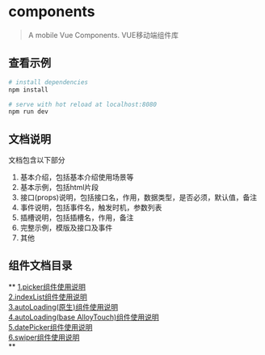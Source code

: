 # components

> A mobile Vue Components. VUE移动端组件库

## 查看示例

``` bash
# install dependencies
npm install

# serve with hot reload at localhost:8080
npm run dev

```
## 文档说明
文档包含以下部分  
1. 基本介绍，包括基本介绍使用场景等  
2. 基本示例，包括html片段  
3. 接口(props)说明，包括接口名，作用，数据类型，是否必须，默认值，备注  
4. 事件说明，包括事件名，触发时机，参数列表
5. 插槽说明，包括插槽名，作用，备注
6. 完整示例，模版及接口及事件
7. 其他

## 组件文档目录
**
[1.picker组件使用说明](./src/components/picker/picker/README.md)  
[2.indexList组件使用说明](./src/components/indexList/README.md)  
[3.autoLoading(原生)组件使用说明](./src/components/autoLoading/README.md)  
[4.autoLoading(base AlloyTouch)组件使用说明](./src/components/autoLoading2/README.md)  
[5.datePicker组件使用说明](./src/components/datePicker/README.md)  
[6.swiper组件使用说明](./src/components/swiper/README.md)  
**
